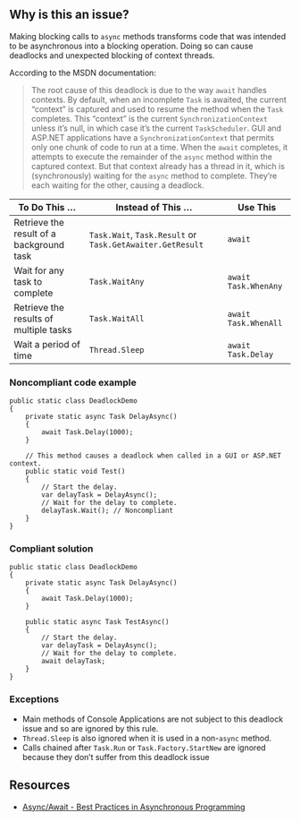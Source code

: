 ## Why is this an issue?

Making blocking calls to `async` methods transforms code that was intended to be asynchronous into a blocking operation. Doing so can
cause deadlocks and unexpected blocking of context threads.

According to the MSDN documentation:

> 
>   
> The root cause of this deadlock is due to the way `await` handles contexts. By default, when an incomplete `Task` is
>   awaited, the current “context” is captured and used to resume the method when the `Task` completes. This “context” is the current
>   `SynchronizationContext` unless it’s null, in which case it’s the current `TaskScheduler`. GUI and ASP.NET applications have a
>   `SynchronizationContext` that permits only one chunk of code to run at a time. When the `await` completes, it attempts to
>   execute the remainder of the `async` method within the captured context. But that context already has a thread in it, which is
>   (synchronously) waiting for the `async` method to complete. They’re each waiting for the other, causing a deadlock.
> 

| To Do This … | Instead of This … | Use This |
| --- | --- | --- |
| Retrieve the result of a background task | `Task.Wait`, `Task.Result` or `Task.GetAwaiter.GetResult` | `await` |
| Wait for any task to complete | `Task.WaitAny` | `await Task.WhenAny` |
| Retrieve the results of multiple tasks | `Task.WaitAll` | `await Task.WhenAll` |
| Wait a period of time | `Thread.Sleep` | `await Task.Delay` |

### Noncompliant code example

    public static class DeadlockDemo
    {
        private static async Task DelayAsync()
        {
            await Task.Delay(1000);
        }
    
        // This method causes a deadlock when called in a GUI or ASP.NET context.
        public static void Test()
        {
            // Start the delay.
            var delayTask = DelayAsync();
            // Wait for the delay to complete.
            delayTask.Wait(); // Noncompliant
        }
    }

### Compliant solution

    public static class DeadlockDemo
    {
        private static async Task DelayAsync()
        {
            await Task.Delay(1000);
        }
    
        public static async Task TestAsync()
        {
            // Start the delay.
            var delayTask = DelayAsync();
            // Wait for the delay to complete.
            await delayTask;
        }
    }

### Exceptions

- Main methods of Console Applications are not subject to this deadlock issue and so are ignored by this rule.
- `Thread.Sleep` is also ignored when it is used in a non-`async` method.
- Calls chained after `Task.Run` or `Task.Factory.StartNew` are ignored because they don’t suffer from this deadlock issue

## Resources

- [Async/Await - Best Practices in Asynchronous Programming](https://msdn.microsoft.com/en-us/magazine/jj991977.aspx)